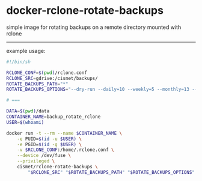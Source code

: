 # docker-rclone-rotate-backups
simple image for rotating backups on a remote directory mounted with rclone

---

example usage:
```sh
#!/bin/sh

RCLONE_CONF=$(pwd)/rclone.conf
RCLONE_SRC=gdrive:/cismet/backups/
ROTATE_BACKUPS_PATH="*"
ROTATE_BACKUPS_OPTIONS="--dry-run --daily=10 --weekly=5 --monthly=13 --yearly=5"

# ===

DATA=$(pwd)/data
CONTAINER_NAME=backup_rotate_rclone
USER=$(whoami)

docker run -t --rm --name $CONTAINER_NAME \
    -e PUID=$(id -u $USER) \
    -e PGID=$(id -g $USER) \
    -v $RCLONE_CONF:/home/.rclone.conf \
    --device /dev/fuse \
    --privileged \
    cismet/rclone-rotate-backups \
        "$RCLONE_SRC" "$ROTATE_BACKUPS_PATH" "$ROTATE_BACKUPS_OPTIONS"
```
